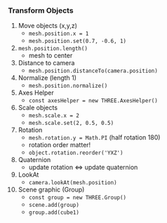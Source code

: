 ### Transform Objects
1. Move objects (x,y,z)
    - `mesh.position.x = 1` 
    - `mesh.position.set(0.7, -0.6, 1)`
2. `mesh.position.length()`
    - mesh to center
3. Distance to camera
    - `mesh.position.distanceTo(camera.position)`
4. Normalize (length 1)
    - `mesh.position.normalize()` 
5. Axes Helper
    - `const axesHelper = new THREE.AxesHelper()`
6. Scale objects
    - `mesh.scale.x = 2`
    - `mesh.scale.set(2, 0.5, 0.5)`
7. Rotation
    - `mesh.rotation.y = Math.PI` (half rotation 180)
    - rotation order matter!
    - `object.rotation.reorder('YXZ')`
8. Quaternion
    - update rotation <=> update quaternion 
9. LookAt
    - `camera.lookAt(mesh.position)`
10. Scene graphic (Group)
    - `const group = new THREE.Group()`
    - `scene.add(group)`
    - `group.add(cube1)`
